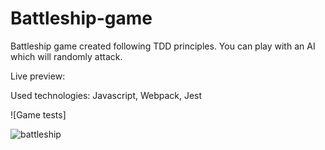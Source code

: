 # Battleship-game
Battleship game created following TDD principles. You can play with an AI which will randomly attack.

Live preview: 

Used technologies: Javascript, Webpack, Jest



![Game tests] 

![battleship](https://github.com/cihenyen/Battleship-game/assets/109390011/519ed212-fb76-460e-b39d-2e1a370144e3)

